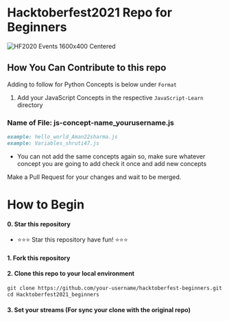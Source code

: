 # Hacktoberfest2021 Repo for Beginners
![HF2020 Events 1600x400 Centered](https://user-images.githubusercontent.com/40789486/135643400-72926541-6437-4ed6-b81a-77cfadbebafb.png)
## How You Can Contribute to this repo
Adding to follow for Python Concepts is below under `Format`
1. Add your JavaScript Concepts in the respective `JavaScript-Learn` directory

### Name of File: js-concept-name_yourusername.js
```markdown
example: hello_world_Aman22sharma.js
example: Variables_shruti47.js
```

- You can not add the same concepts again so, make sure whatever concept you are going to add check it once and add new concepts

Make a Pull Request for your changes and wait to be merged.

# How to Begin
#### 0. Star this repository

<!-- ![Copy of Colorful Neon Marble Gaming YouTube Channel Art (1)](https://user-images.githubusercontent.com/40789486/135642232-bfb074a4-fd32-4fa9-84d7-507f72fbaa2a.gif) -->

- :star::star::star: Star this repository have fun! :star::star::star:
#### 1. Fork this repository

<!-- ![Copy of Colorful Neon Marble Gaming YouTube Channel Art](https://user-images.githubusercontent.com/40789486/135641797-e71ee5a7-7a4c-4130-8376-2ea2e8ea68e5.gif) -->

#### 2. Clone this repo to your local environment

<!-- 
![Copy of Colorful Neon Marble Gaming YouTube Channel Art (2)](https://user-images.githubusercontent.com/40789486/135642597-fde41ce7-13d3-4021-8350-7fee3f99ad31.gif) -->

```markdown
git clone https://github.com/your-username/hacktoberfest-beginners.git
cd Hacktoberfest2021_beginners
```

#### 3. Set your streams (For sync your clone with the original repo)
